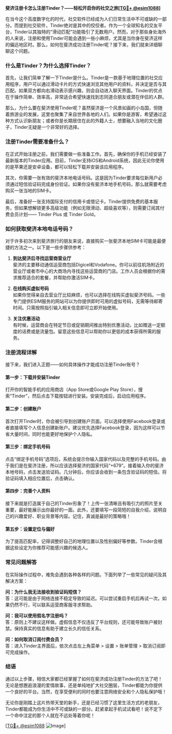 **斐济注册卡怎么注册Tinder？——轻松开启你的社交之旅[[TG💪+ @esim1088](https://t.me/s/esim1088)]**

在当今这个高度数字化的时代，社交软件已经成为人们日常生活中不可或缺的一部分。而提到社交软件，Tinder绝对是其中的佼佼者。作为一个全球知名的交友平台，Tinder以其独特的“滑动匹配”功能吸引了无数用户。然而，对于那些身处海外的人来说，注册和使用Tinder可能会遇到一些小麻烦，尤其是当你身在斐济这样的偏远地区时。那么，如何在斐济成功注册Tinder呢？接下来，我们就来详细聊聊这个问题。

### **什么是Tinder？为什么选择Tinder？**

首先，让我们简单了解一下Tinder是什么。Tinder是一款基于地理位置的社交应用程序，用户可以通过滑动卡片的方式快速浏览其他用户的资料，并决定是否与其匹配。如果双方都向右滑动表示感兴趣，则会自动进入聊天界面。Tinder的优点在于操作简单、效率高，非常适合希望快速找到志同道合朋友或潜在伴侣的人群。

那么，为什么要在斐济使用Tinder呢？虽然斐济是一个风景如画的小岛国，但随着旅游业的发展，这里也聚集了来自世界各地的人们。如果你是游客，希望通过这种方式认识新朋友；或者你是长期居住在此的外籍人士，想要融入当地的文化圈子，Tinder无疑是一个非常好的选择。

### **注册Tinder需要准备什么？**

在正式开始注册之前，我们需要做一些准备工作。首先，确保你的手机已经安装了最新版本的Tinder应用。目前，Tinder支持iOS和Android系统，因此无论你使用的是苹果还是安卓设备，都可以轻松下载并安装该应用程序。

其次，你需要一张有效的斐济本地电话号码。这是因为Tinder要求每位新用户必须通过短信验证码完成身份验证。如果你没有斐济本地手机号码，那么就需要考虑购买一张当地的SIM卡。

最后，准备好一张支持国际支付的信用卡或借记卡。Tinder提供免费的基本服务，但如果想解锁更多高级功能（例如无限滑动、超级喜欢等），则需要订阅其付费会员计划—— Tinder Plus 或 Tinder Gold。

### **如何获取斐济本地电话号码？**

对于许多初次来到斐济旅行的朋友来说，直接购买一张斐济本地SIM卡可能是最便捷的方法之一。以下是一些步骤供参考：

1. **到达斐济后寻找运营商营业厅**  
   斐济的主要移动通信运营商包括Digicel和Vodafone。你可以前往机场附近的营业厅或者市中心的大商场内寻找这些运营商的门店。工作人员会根据你的需求推荐适合的套餐，并帮助你激活SIM卡。

2. **在线购买虚拟号码**  
   如果你觉得亲自去营业厅比较麻烦，也可以选择在线购买虚拟斐济号码。一些专门提供ESIM服务的网站可以为你提供即时可用的虚拟号码，无需等待邮寄时间。只需按照指引输入相关信息即可立即开始使用。

3. **关注优惠活动**  
   有时候，运营商会在特定节日或促销期间推出特别优惠活动，比如赠送一定额度的话费或是流量包。留意这些信息可以帮助你以更低的成本获得所需的服务。

### **注册流程详解**

接下来，我们进入正题——如何具体操作才能成功注册Tinder账号？

#### **第一步：下载并安装Tinder**
打开你的智能手机的应用商店（App Store或Google Play Store），搜索“Tinder”，然后点击下载按钮进行安装。安装完成后，启动应用程序。

#### **第二步：创建账户**
首次打开Tinder时，你会被引导到创建账户页面。可以选择使用Facebook登录或者直接填写个人信息创建新账户。建议优先选择Facebook登录，因为这样可以节省大量时间，同时也能更好地保护个人隐私。

#### **第三步：绑定手机号码**
点击“绑定手机号码”选项后，系统会提示你输入国家代码以及完整的手机号码。由于我们是在斐济注册，所以应该选择斐济的国家代码“+679”。接着输入你的斐济本地号码，点击发送验证码。几分钟后，你应该会收到一条包含验证码的短信。将验证码填入相应位置后，点击确认。

#### **第四步：完善个人资料**
接下来就是打造属于自己的Tinder形象了！上传一张清晰且有吸引力的照片至关重要，最好能展示出你最好的一面。此外，还要填写一段简短的自我介绍，说明自己的兴趣爱好、职业背景等内容。记住，真诚是最好的策略哦！

#### **第五步：设置定位与偏好**
为了提高匹配率，记得调整好自己的地理位置以及性别偏好等参数。Tinder会根据这些设定为你推荐可能感兴趣的候选人。

### **常见问题解答**

在实际操作过程中，难免会遇到各种各样的问题。下面列举了一些常见的疑问及其解决方案：

**问：为什么我无法接收到验证码短信？**  
答：这可能是由于网络连接不稳定导致的延迟。可以尝试重启手机后再试一次。如果仍然不行，可以联系运营商客服寻求帮助。

**问：我可以使用假名字注册吗？**  
答：原则上不建议这样做。虚假信息不仅违反了平台规则，还可能导致账户被封禁。保持真实的信息有助于建立长久的信任关系。

**问：如何取消订阅付费会员？**  
答：进入Tinder主界面后，依次点击左上角菜单 > 设置 > 账单管理 > 取消订阅即可完成操作。

### **结语**

通过以上步骤，相信大家都已经掌握了如何在斐济成功注册Tinder的方法了吧！无论是想邂逅浪漫的爱情故事，还是单纯地扩大社交圈层，Tinder都能为你提供一个良好的平台。当然，在享受便利的同时也要注意网络安全和个人隐私保护哦！

无论你是刚踏上这片热带天堂的新手，还是已经习惯了这里生活方式的老朋友，Tinder都能成为你生活中不可或缺的一部分。赶紧拿起手机试试看吧！说不定下一个命中注定的那个人就在不远处等着你呢！

[[TG💪+ @esim1088](https://t.me/s/esim1088) ![Image](https://i.postimg.cc/4NQfJmqS/Snipaste-2025-05-13-00-14-12.png)]
